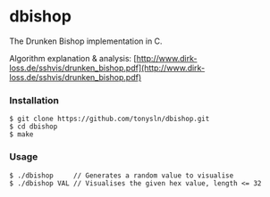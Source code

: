 # dbishop
The Drunken Bishop implementation in C.

Algorithm explanation & analysis:
[http://www.dirk-loss.de/sshvis/drunken_bishop.pdf](http://www.dirk-loss.de/sshvis/drunken_bishop.pdf)


### Installation

```
$ git clone https://github.com/tonysln/dbishop.git
$ cd dbishop
$ make
```

### Usage

```
$ ./dbishop     // Generates a random value to visualise
$ ./dbishop VAL // Visualises the given hex value, length <= 32
```
